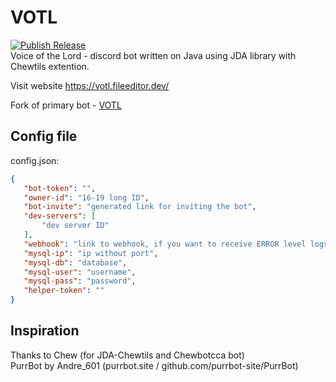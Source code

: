 # VOTL
 [![Publish Release](https://github.com/FileEditor97/VOTL-union/actions/workflows/gradle.yml/badge.svg)](https://github.com/FileEditor97/VOTL-union/actions/workflows/gradle.yml)  
 Voice of the Lord - discord bot written on Java using JDA library with Chewtils extention.

 Visit website https://votl.fileeditor.dev/

 Fork of primary bot - [VOTL](https://github.com/FileEditor97/VOTL)

## Config file
 config.json:
 ```json
 {
	"bot-token": "",
	"owner-id": "16-19 long ID",
	"bot-invite": "generated link for inviting the bot",
	"dev-servers": [
		"dev server ID"
	],
	"webhook": "link to webhook, if you want to receive ERROR level logs",
	"mysql-ip": "ip without port",
    "mysql-db": "database",
    "mysql-user": "username",
    "mysql-pass": "password",
	"helper-token": ""
 }
 ```

## Inspiration
 Thanks to Chew (for JDA-Chewtils and Chewbotcca bot)  
 PurrBot by Andre_601 (purrbot.site / github.com/purrbot-site/PurrBot)
